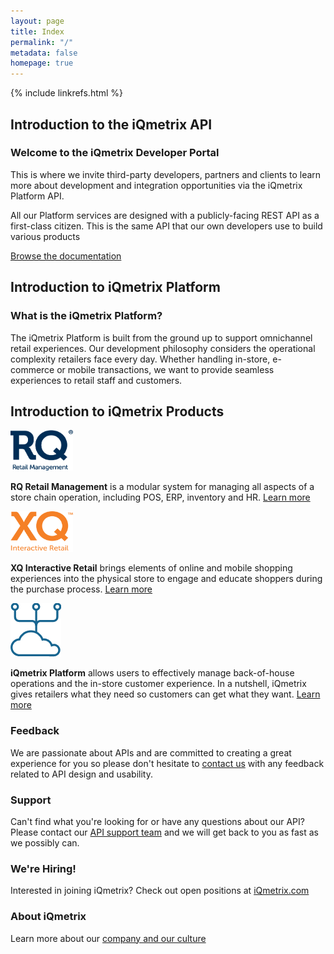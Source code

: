 ```yaml
---
layout: page
title: Index
permalink: "/"
metadata: false
homepage: true
---
```


{% include linkrefs.html %}

## Introduction to the iQmetrix API

### Welcome to the iQmetrix Developer Portal

This is where we invite third-party developers, partners and clients to learn more about development and integration opportunities via the iQmetrix Platform API.

All our Platform services are designed with a publicly-facing REST API as a first-class citizen. This is the same API that our own developers use to build various products

[Browse the documentation](/api/getting-started)

## Introduction to iQmetrix Platform

### What is the iQmetrix Platform?

The iQmetrix Platform is built from the ground up to support omnichannel retail experiences. Our development philosophy considers the operational complexity retailers face every day. Whether handling in-store, e-commerce or mobile transactions, we want to provide seamless experiences to retail staff and customers.

## Introduction to iQmetrix Products

<img src="images/rq-logo.png" alt="RQ Retail Management" style="width:100px;height:65px">

**RQ Retail Management** is a modular system for managing all aspects of a store chain operation, including POS, ERP, inventory and HR. [Learn more](http://www.iqmetrix.com/products/rq)

<img src="images/xq-logo.png" alt="XQ Interactive Retail" style="width:100px;height:65px">

**XQ Interactive Retail** brings elements of online and mobile shopping experiences into the physical store to engage and educate shoppers during the purchase process. [Learn more](http://www.iqmetrix.com/products/xq)

<img src="images/platform-logo.png" alt="iQmetrix Platform">

**iQmetrix Platform** allows users to effectively manage back-of-house operations and the in-store customer experience. In a nutshell, iQmetrix gives retailers what they need so customers can get what they want. [Learn more](http://www.iqmetrix.com/products/platform)

### Feedback

We are passionate about APIs and are committed to creating a great experience for you so please don't hesitate to [contact us](mailto:apidesign@iqmetrix.com) with any feedback related to API design and usability. 

### Support

Can't find what you're looking for or have any questions about our API?
Please contact our [API support team](mailto:apisupport@iqmetrix.com) and we will get back to you as fast as we possibly can.

### We're Hiring!

Interested in joining iQmetrix? Check out open positions at [iQmetrix.com](http://www.iqmetrix.com/careers)

### About iQmetrix

Learn more about our [company and our culture](http://www.iqmetrix.com/our-company)